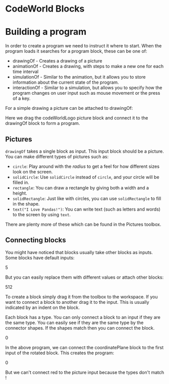 CodeWorld Blocks
================


Building a program
==================

In order to create a program we need to instruct it where to start.
When the program loads it searches for a program block, these can be one of:

* drawingOf - Creates a drawing of a picture
* animationOf - Creates a drawing, with steps to make a new one for each time
  interval
* simulationOf - Similar to the animation, but it allows you to store
  information about the current state of the program.
* interactionOf - Similar to a simulation, but allows you to specify how the
  program changes on user input such as mouse movement or the press of a key. 

For a simple drawing a picture can be attached to drawingOf:

<xml><block type="cwDrawingOf" x="10" y="10"><value
name="VALUE"><shadow type="cwBlank"></shadow><block
type="cwCodeWorldLogo"></block></value></block></xml>

Here we drag the codeWorldLogo picture block and connect it to the drawingOf
block to form a program.


Pictures
--------

`drawingOf` takes a single block as input. This input block should be a picture.
You can make different types of pictures such as:

* `circle`: Play around with the *radius* to get a feel for how different sizes
  look on the screen.
* `solidCircle`: Use `solidCircle` instead of `circle`, and your circle will be
  filled in.
* `rectangle`:  You can draw a rectangle by giving both a width and a height.
* `solidRectangle`: Just like with circles, you can use `solidRectangle` to
  fill in the shape.
* `text("I Love Pandas!")`: You can write text (such as letters and words) to the
  screen by using `text`.  

There are plenty more of these which can be found in the Pictures toolbox.

Connecting blocks
------------

You might have noticed that blocks usually take other blocks as inputs. Some
blocks have default inputs:


<xml><block type="cwCircle" x="10" y="10"><value name="RADIUS"><shadow type="numNumber">
     <field name="NUMBER">5</field></shadow></value></block>
</xml>


But you can easily replace them with different values or attach other blocks:

<xml><block type="cwCircle" id="/Q0fw[{f@E:J0gR||8qA" x="12"
y="12"><value name="RADIUS"><shadow type="numNumber"
id="C]#wm1_YL2,Av,zg-Qm1"><field name="NUMBER">5</field></shadow><block
type="numAdd" id="U4M9YP{|CQq|~xasJfrB" ><value
name="LEFT"><shadow type="numNumber" id="9=%.c*E?@h_Mu}u;.g9{"><field
name="NUMBER">1</field></shadow></value><value name="RIGHT"><shadow
type="numNumber" id=")Ln0Ap[AgmmHL{:1Y/wN"><field
name="NUMBER">2</field></shadow></value></block></value></block></xml>

To create a block simply drag it from the toolbox to the workspace. If you want
to connect a block to another drag it to the input. This is usually indicated by
an indent on the block.

Each block has a type. You can only connect a block to an input if they are the
same type. You can easily see if they are the same type by the connector shapes.
If the shapes match then you can connect the block.

<xml><block type="cwDrawingOf" id=";K:F=))!Q%~JPr4~9+Bm" x="6" y="10"><value
name="VALUE"><shadow type="cwBlank" id="DaNDD+9h2L-0@oc?Ux[c"></shadow><block
type="cwRotate" id="=1}hVAJm%S:PTHQm|*LA"><value name="PICTURE"><shadow
type="cwBlank" id="v+p=kkC?[Xen[?}P#JJ^"></shadow></value><value
name="ANGLE"><shadow type="numNumber" id="G.rMkdmcxB74!#Oi=NHr"><field
name="NUMBER">0</field></shadow></value></block></value></block><block
type="cwCoordinatePlane" id="||@WyV^pnCW2nEfbcN`Q" x="206"
y="102"></block><block type="cwRed" id="!rsFc*U]|*5Y?K8#tts4" 
x="206" y="139"></block></xml>

In the above program, we can connect the coordinatePlane block to the first
input of the rotated block. This creates the program:

<xml><block type="cwDrawingOf" id=";K:F=))!Q%~JPr4~9+Bm" x="6" y="10"><value
name="VALUE"><shadow type="cwBlank" id="DaNDD+9h2L-0@oc?Ux[c"></shadow><block
type="cwRotate" id="=1}hVAJm%S:PTHQm|*LA"><value name="PICTURE"><shadow
type="cwBlank" id="v+p=kkC?[Xen[?}P#JJ^"></shadow><block
type="cwCoordinatePlane" id="||@WyV^pnCW2nEfbcN`Q"></block></value><value
name="ANGLE"><shadow type="numNumber" id="G.rMkdmcxB74!#Oi=NHr"><field
name="NUMBER">0</field></shadow></value></block></value></block></xml>

But we can't connect red to the picture input because the types don't match !
